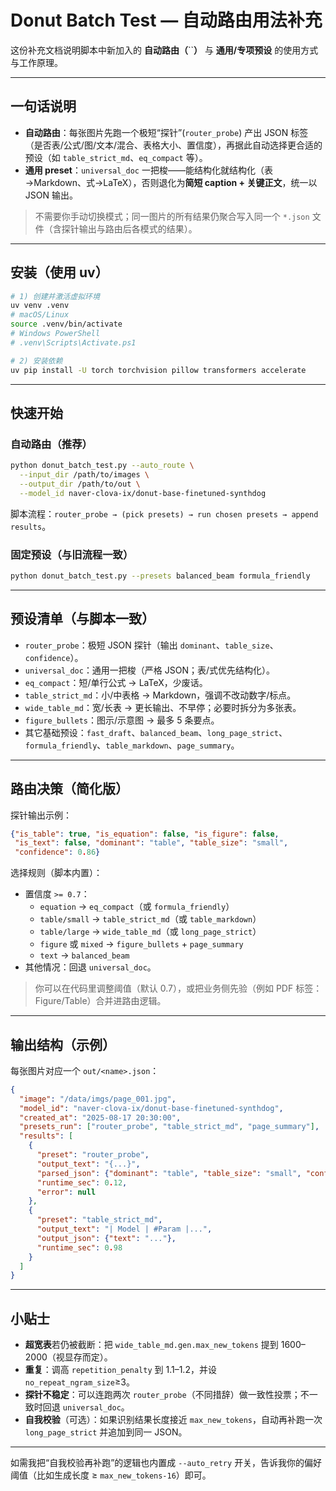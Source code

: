 # Donut Batch Test — 自动路由用法补充

这份补充文档说明脚本中新加入的 **自动路由（**``**）** 与 **通用/专项预设** 的使用方式与工作原理。

---

## 一句话说明

- **自动路由**：每张图片先跑一个极短“探针”(`router_probe`) 产出 JSON 标签（是否表/公式/图/文本/混合、表格大小、置信度），再据此自动选择更合适的预设（如 `table_strict_md`、`eq_compact` 等）。
- **通用 preset**：`universal_doc` 一把梭——能结构化就结构化（表→Markdown、式→LaTeX），否则退化为**简短 caption + 关键正文**，统一以 JSON 输出。

> 不需要你手动切换模式；同一图片的所有结果仍聚合写入同一个 `*.json` 文件（含探针输出与路由后各模式的结果）。

---

## 安装（使用 uv）

```bash
# 1) 创建并激活虚拟环境
uv venv .venv
# macOS/Linux
source .venv/bin/activate
# Windows PowerShell
# .venv\Scripts\Activate.ps1

# 2) 安装依赖
uv pip install -U torch torchvision pillow transformers accelerate
```

---

## 快速开始

### 自动路由（推荐）

```bash
python donut_batch_test.py --auto_route \
  --input_dir /path/to/images \
  --output_dir /path/to/out \
  --model_id naver-clova-ix/donut-base-finetuned-synthdog
```

脚本流程：`router_probe → (pick presets) → run chosen presets → append results`。

### 固定预设（与旧流程一致）

```bash
python donut_batch_test.py --presets balanced_beam formula_friendly
```

---

## 预设清单（与脚本一致）

- `router_probe`：极短 JSON 探针（输出 `dominant`、`table_size`、`confidence`）。
- `universal_doc`：通用一把梭（严格 JSON；表/式优先结构化）。
- `eq_compact`：短/单行公式 → LaTeX，少废话。
- `table_strict_md`：小/中表格 → Markdown，强调不改动数字/标点。
- `wide_table_md`：宽/长表 → 更长输出、不早停；必要时拆分为多张表。
- `figure_bullets`：图示/示意图 → 最多 5 条要点。
- 其它基础预设：`fast_draft`、`balanced_beam`、`long_page_strict`、`formula_friendly`、`table_markdown`、`page_summary`。

---

## 路由决策（简化版）

探针输出示例：

```json
{"is_table": true, "is_equation": false, "is_figure": false,
 "is_text": false, "dominant": "table", "table_size": "small",
 "confidence": 0.86}
```

选择规则（脚本内置）：

- 置信度 `>= 0.7`：
  - `equation` → `eq_compact`（或 `formula_friendly`）
  - `table/small` → `table_strict_md`（或 `table_markdown`）
  - `table/large` → `wide_table_md`（或 `long_page_strict`）
  - `figure` 或 `mixed` → `figure_bullets` + `page_summary`
  - `text` → `balanced_beam`
- 其他情况：回退 `universal_doc`。

> 你可以在代码里调整阈值（默认 0.7），或把业务侧先验（例如 PDF 标签：Figure/Table）合并进路由逻辑。

---

## 输出结构（示例）

每张图片对应一个 `out/<name>.json`：

```json
{
  "image": "/data/imgs/page_001.jpg",
  "model_id": "naver-clova-ix/donut-base-finetuned-synthdog",
  "created_at": "2025-08-17 20:30:00",
  "presets_run": ["router_probe", "table_strict_md", "page_summary"],
  "results": [
    {
      "preset": "router_probe",
      "output_text": "{...}",
      "parsed_json": {"dominant": "table", "table_size": "small", "confidence": 0.83},
      "runtime_sec": 0.12,
      "error": null
    },
    {
      "preset": "table_strict_md",
      "output_text": "| Model | #Param |...",
      "output_json": {"text": "..."},
      "runtime_sec": 0.98
    }
  ]
}
```

---

## 小贴士

- **超宽表**若仍被截断：把 `wide_table_md.gen.max_new_tokens` 提到 1600–2000（视显存而定）。
- **重复**：调高 `repetition_penalty` 到 1.1–1.2，并设 `no_repeat_ngram_size`≥3。
- **探针不稳定**：可以连跑两次 `router_probe`（不同措辞）做一致性投票；不一致时回退 `universal_doc`。
- **自我校验**（可选）：如果识别结果长度接近 `max_new_tokens`，自动再补跑一次 `long_page_strict` 并追加到同一 JSON。

---

如需我把“自我校验再补跑”的逻辑也内置成 `--auto_retry` 开关，告诉我你的偏好阈值（比如生成长度 ≥ `max_new_tokens-16`）即可。

